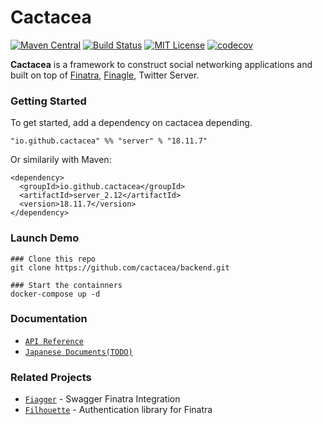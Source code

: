 # Cactacea

[![Maven Central](https://maven-badges.herokuapp.com/maven-central/io.github.cactacea/server_2.12/badge.svg)](https://maven-badges.herokuapp.com/maven-central/io.github.cactacea/server_2.12)
[![Build Status](https://travis-ci.org/cactacea/backend.svg?branch=master)](https://travis-ci.org/cactacea/backend)
[![MIT License](http://img.shields.io/badge/license-MIT-blue.svg?style=flat)](LICENSE)
[![codecov](https://codecov.io/gh/cactacea/backend/branch/master/graph/badge.svg)](https://codecov.io/gh/cactacea/backend)

**Cactacea** is a framework to construct social networking applications and built on top of [Finatra](https://twitter.github.io/finatra/), [Finagle](https://twitter.github.io/finagle/), Twitter Server.

### Getting Started

To get started, add a dependency on cactacea depending.

```
"io.github.cactacea" %% "server" % "18.11.7"
```
Or similarily with Maven:
```
<dependency>
  <groupId>io.github.cactacea</groupId>
  <artifactId>server_2.12</artifactId>
  <version>18.11.7</version>
</dependency>
```

### Launch Demo

```
### Clone this repo
git clone https://github.com/cactacea/backend.git

### Start the containners
docker-compose up -d
```

### Documentation

- [`API Reference`](https://cactacea.github.io/backend/)
- [`Japanese Documents(TODO)`](https://cactacea.github.io/docs/)

### Related Projects

- [`Fiagger`](https://github.com/cactacea/backend/finagger) - Swagger Finatra Integration
- [`Filhouette`](https://github.com/cactacea/backend/filhouette) - Authentication library for Finatra
